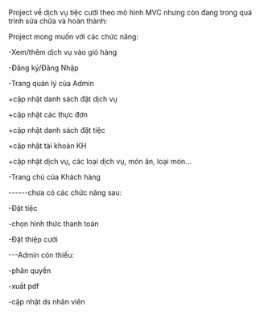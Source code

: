 Project về dịch vụ tiệc cưới theo mô hình MVC nhưng còn đang trong quá trình sửa chữa và hoàn thành:

Project mong muốn với các chức năng:

-Xem/thêm dịch vụ vào giỏ hàng

-Đăng ký/Đăng Nhập 

-Trang quản lý của Admin

  +cập nhật danh sách đặt dịch vụ
  
  +cập nhật các thực đơn

  +cập nhật danh sách đặt tiệc
  
  +cập nhật tài khoản KH
  
  +cập nhật dịch vụ, các loại dịch vụ, món ăn, loại món...
  
-Trang chủ của Khách hàng

------chưa có các chức năng sau:

-Đặt tiệc

-chọn hình thức thanh toán

-Đặt thiệp cưới

---Admin còn thiếu:

-phân quyền

-xuất pdf

-cập nhật ds nhân viên
